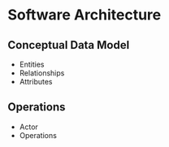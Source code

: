 # Software Architecture

## Conceptual Data Model

- Entities
- Relationships
- Attributes

## Operations

- Actor
- Operations
